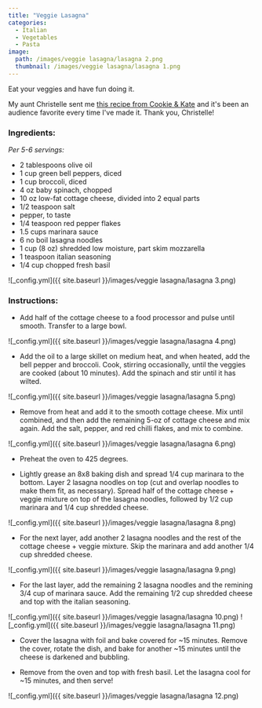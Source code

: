 ```yaml
---
title: "Veggie Lasagna"
categories:
  - Italian
  - Vegetables
  - Pasta
image:
  path: /images/veggie lasagna/lasagna 2.png
  thumbnail: /images/veggie lasagna/lasagna 1.png
---
```


Eat your veggies and have fun doing it.

My aunt Christelle sent me [this recipe from Cookie & Kate](https://cookieandkate.com/best-vegetable-lasagna-recipe/) and it's been an audience favorite every time I've made it. Thank you, Christelle!

### Ingredients:

_Per 5-6 servings:_

* 2 tablespoons olive oil
* 1 cup green bell peppers, diced
* 1 cup broccoli, diced
* 4 oz baby spinach, chopped
* 10 oz low-fat cottage cheese, divided into 2 equal parts
* 1/2 teaspoon salt
* pepper, to taste
* 1/4 teaspoon red pepper flakes
* 1.5 cups marinara sauce
* 6 no boil lasagna noodles
* 1 cup (8 oz) shredded low moisture, part skim mozzarella
* 1 teaspoon italian seasoning
* 1/4 cup chopped fresh basil

![_config.yml]({{ site.baseurl }}/images/veggie lasagna/lasagna 3.png)

### Instructions:

* Add half of the cottage cheese to a food processor and pulse until smooth. Transfer to a large bowl.

![_config.yml]({{ site.baseurl }}/images/veggie lasagna/lasagna 4.png)

* Add the oil to a large skillet on medium heat, and when heated, add the bell pepper and broccoli. Cook, stirring occasionally, until the veggies are cooked (about 10 minutes). Add the spinach and stir until it has wilted. 

![_config.yml]({{ site.baseurl }}/images/veggie lasagna/lasagna 5.png)

* Remove from heat and add it to the smooth cottage cheese. Mix until combined, and then add the remaining 5-oz of cottage cheese and mix again. Add the salt, pepper, and red chilli flakes, and mix to combine.

![_config.yml]({{ site.baseurl }}/images/veggie lasagna/lasagna 6.png)

* Preheat the oven to 425 degrees.

* Lightly grease an 8x8 baking dish and spread 1/4 cup marinara to the bottom. Layer 2 lasagna noodles on top (cut and overlap noodles to make them fit, as necessary). Spread half of the cottage cheese + veggie mixture on top of the lasagna noodles, followed by 1/2 cup marinara and 1/4 cup shredded cheese.

![_config.yml]({{ site.baseurl }}/images/veggie lasagna/lasagna 8.png)

* For the next layer, add another 2 lasagna noodles and the rest of the cottage cheese + veggie mixture. Skip the marinara and add another 1/4 cup shredded cheese.

![_config.yml]({{ site.baseurl }}/images/veggie lasagna/lasagna 9.png)

* For the last layer, add the remaining 2 lasagna noodles and the remining 3/4 cup of marinara sauce. Add the remaining 1/2 cup shredded cheese and top with the italian seasoning.

![_config.yml]({{ site.baseurl }}/images/veggie lasagna/lasagna 10.png)
![_config.yml]({{ site.baseurl }}/images/veggie lasagna/lasagna 11.png)

* Cover the lasagna with foil and bake covered for ~15 minutes. Remove the cover, rotate the dish, and bake for another ~15 minutes until the cheese is darkened and bubbling.

* Remove from the oven and top with fresh basil. Let the lasagna cool for ~15 minutes, and then serve!

![_config.yml]({{ site.baseurl }}/images/veggie lasagna/lasagna 12.png)
